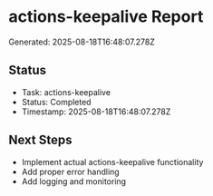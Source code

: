 # actions-keepalive Report

Generated: 2025-08-18T16:48:07.278Z

## Status
- Task: actions-keepalive
- Status: Completed
- Timestamp: 2025-08-18T16:48:07.278Z

## Next Steps
- Implement actual actions-keepalive functionality
- Add proper error handling
- Add logging and monitoring
